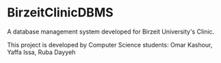 # BirzeitClinicDBMS

A database management system developed for Birzeit University's Clinic.

This project is developed by Computer Science students: Omar Kashour, Yaffa Issa, Ruba Dayyeh
